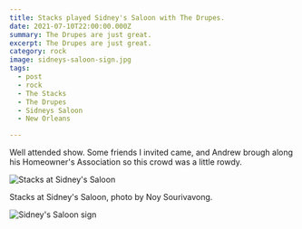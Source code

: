 ```yaml
---
title: Stacks played Sidney's Saloon with The Drupes.
date: 2021-07-10T22:00:00.000Z
summary: The Drupes are just great.
excerpt: The Drupes are just great.
category: rock
image: sidneys-saloon-sign.jpg
tags:
  - post 
  - rock
  - The Stacks
  - The Drupes
  - Sidneys Saloon
  - New Orleans

---
```


Well attended show. Some friends I invited came, and Andrew brough along his Homeowner's Association so this crowd was a little rowdy.

![Stacks at Sidney's Saloon](/static/images/stacks-sidneys-by-noy-jul-10-2021.jpg "Stacks at Sidney's Saloon")

Stacks at Sidney's Saloon, photo by Noy Sourivavong.


![Sidney's Saloon sign](/static/images/sidneys-saloon-sign.jpg "Sidney's Saloon sign")